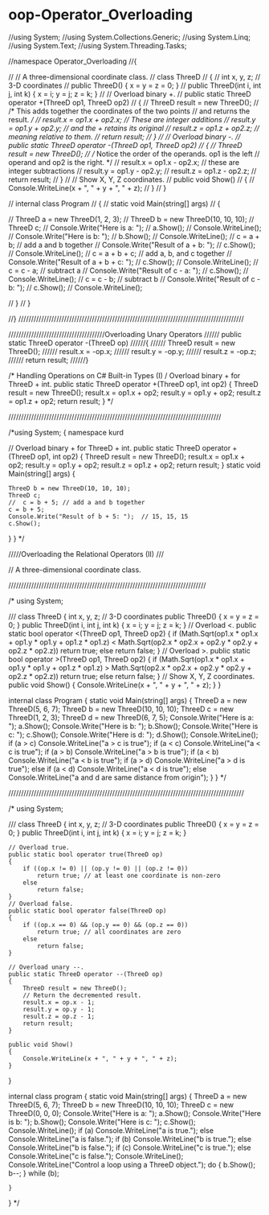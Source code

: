 # oop-Operator_Overloading

//using System;
//using System.Collections.Generic;
//using System.Linq;
//using System.Text;
//using System.Threading.Tasks;

//namespace Operator_Overloading
//{


//    // A three-dimensional coordinate class.
//    class ThreeD
//    {
//        int x, y, z; // 3-D coordinates
//        public ThreeD() { x = y = z = 0; }
//        public ThreeD(int i, int j, int k) { x = i; y = j; z = k; }
//        // Overload binary +.
//        public static ThreeD operator +(ThreeD op1, ThreeD op2)
//        {
//            ThreeD result = new ThreeD();
//            /* This adds together the coordinates of the two points
//            and returns the result. */
//            result.x = op1.x + op2.x; // These are integer additions
//            result.y = op1.y + op2.y; // and the + retains its original
//            result.z = op1.z + op2.z; // meaning relative to them.
//            return result;
//        }
//        // Overload binary -.
//        public static ThreeD operator -(ThreeD op1, ThreeD op2)
//        {
//            ThreeD result = new ThreeD();
//            /* Notice the order of the operands. op1 is the left
//            operand and op2 is the right. */
//            result.x = op1.x - op2.x; // these are integer subtractions
//            result.y = op1.y - op2.y;
//            result.z = op1.z - op2.z;
//            return result;
//        }
//        // Show X, Y, Z coordinates.
//        public void Show()
//        {
//            Console.WriteLine(x + ", " + y + ", " + z);
//        }
//    }



//    internal class Program
//    {
//        static void Main(string[] args)
//        {


//            ThreeD a = new ThreeD(1, 2, 3);
//            ThreeD b = new ThreeD(10, 10, 10);
//            ThreeD c;
//            Console.Write("Here is a: ");
//            a.Show();
//            Console.WriteLine();
//            Console.Write("Here is b: ");
//            b.Show();
//            Console.WriteLine();
//            c = a + b; // add a and b together
//            Console.Write("Result of a + b: ");
//            c.Show();
//            Console.WriteLine();
//            c = a + b + c; // add a, b, and c together
//            Console.Write("Result of a + b + c: ");
//            c.Show();
//            Console.WriteLine();
//            c = c - a; // subtract a
//            Console.Write("Result of c - a: ");
//            c.Show();
//            Console.WriteLine();
//            c = c - b; // subtract b
//            Console.Write("Result of c - b: ");
//            c.Show();
//            Console.WriteLine();

//        }
//    }

//}
/////////////////////////////////////////////////////////////////////////////////////////

//////////////////////////////////////Overloading Unary Operators
//////    public static ThreeD operator -(ThreeD op)
//////{
//////    ThreeD result = new ThreeD();
//////    result.x = -op.x;
//////    result.y = -op.y;
//////    result.z = -op.z;
//////    return result;
//////}

/* Handling Operations on C# Built-in Types (I)
    / Overload binary + for ThreeD + int.
public static ThreeD operator +(ThreeD op1, int op2)
{
    ThreeD result = new ThreeD();
    result.x = op1.x + op2;
    result.y = op1.y + op2;
    result.z = op1.z + op2;
    return result;
}
*/

////////////////////////////////////////////////////////////////////////////////////

/*using System;
{ 
    namespace kurd

// Overload binary + for ThreeD + int.
public static ThreeD operator +(ThreeD op1, int op2)
{
    ThreeD result = new ThreeD();
    result.x = op1.x + op2;
    result.y = op1.y + op2;
    result.z = op1.z + op2;
    return result;
}
static void Main(string[] args)
{

    ThreeD b = new ThreeD(10, 10, 10);
    ThreeD c;
    //  c = b + 5; // add a and b together
    c = b + 5;
    Console.Write("Result of b + 5: ");  // 15, 15, 15 
    c.Show();
}
}
*/

/////Overloading the Relational Operators (II)
///

// A three-dimensional coordinate class.


//////////////////////////////////////////////////////////////////////////////

/*
using System;

///
class ThreeD
{
    int x, y, z; // 3-D coordinates
    public ThreeD() { x = y = z = 0; }
    public ThreeD(int i, int j, int k) { x = i; y = j; z = k; }
    // Overload <.
    public static bool operator <(ThreeD op1, ThreeD op2)
    {
        if (Math.Sqrt(op1.x * op1.x + op1.y * op1.y + op1.z * op1.z) <
        Math.Sqrt(op2.x * op2.x + op2.y * op2.y + op2.z * op2.z))
            return true;
        else
            return false;
    }
    // Overload >.
    public static bool operator >(ThreeD op1, ThreeD op2)
    {
        if (Math.Sqrt(op1.x * op1.x + op1.y * op1.y + op1.z * op1.z) >
        Math.Sqrt(op2.x * op2.x + op2.y * op2.y + op2.z * op2.z))
            return true;
        else
            return false;
    }
    // Show X, Y, Z coordinates.
    public void Show()
    {
        Console.WriteLine(x + ", " + y + ", " + z);
    }
}

internal class Program
{
    static void Main(string[] args)
    {
        ThreeD a = new ThreeD(5, 6, 7);
        ThreeD b = new ThreeD(10, 10, 10);
        ThreeD c = new ThreeD(1, 2, 3);
        ThreeD d = new ThreeD(6, 7, 5);
        Console.Write("Here is a: ");
        a.Show();
        Console.Write("Here is b: ");
        b.Show();
        Console.Write("Here is c: ");
        c.Show();
        Console.Write("Here is d: ");
        d.Show();
        Console.WriteLine();
        if (a > c) Console.WriteLine("a > c is true");
        if (a < c) Console.WriteLine("a < c is true");
        if (a > b) Console.WriteLine("a > b is true");
        if (a < b) Console.WriteLine("a < b is true");
        if (a > d) Console.WriteLine("a > d is true");
        else if (a < d) Console.WriteLine("a < d is true");
        else Console.WriteLine("a and d are same distance from origin");
    }
}
*/


/////////////////////////////////////////////////////////////////////////////////////////////

/*
using System;

///
class ThreeD
{
    int x, y, z; // 3-D coordinates
    public ThreeD() { x = y = z = 0; }
    public ThreeD(int i, int j, int k) { x = i; y = j; z = k; }

    // Overload true.
    public static bool operator true(ThreeD op)
    {
        if ((op.x != 0) || (op.y != 0) || (op.z != 0))
            return true; // at least one coordinate is non-zero
        else
            return false;
    }
    // Overload false.
    public static bool operator false(ThreeD op)
    {
        if ((op.x == 0) && (op.y == 0) && (op.z == 0))
            return true; // all coordinates are zero
        else
            return false;
    }

    // Overload unary --.
    public static ThreeD operator --(ThreeD op)
    {
        ThreeD result = new ThreeD();
        // Return the decremented result.
        result.x = op.x - 1;
        result.y = op.y - 1;
        result.z = op.z - 1;
        return result;
    }

    public void Show()
    {
        Console.WriteLine(x + ", " + y + ", " + z);
    }
}

internal class program
{
    static void Main(string[] args)
    {
        ThreeD a = new ThreeD(5, 6, 7);
        ThreeD b = new ThreeD(10, 10, 10);
        ThreeD c = new ThreeD(0, 0, 0);
        Console.Write("Here is a: ");
        a.Show();
        Console.Write("Here is b: ");
        b.Show();
        Console.Write("Here is c: ");
        c.Show();
        Console.WriteLine();
        if (a) Console.WriteLine("a is true.");
        else Console.WriteLine("a is false.");
        if (b) Console.WriteLine("b is true.");
        else Console.WriteLine("b is false.");
        if (c) Console.WriteLine("c is true.");
        else Console.WriteLine("c is false.");
        Console.WriteLine();
        Console.WriteLine("Control a loop using a ThreeD object.");
        do
        {
            b.Show();
            b--;
        } while (b);

    }
}
*/

